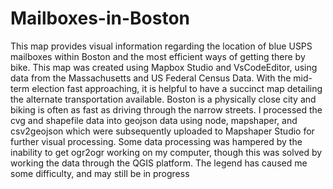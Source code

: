 # Mailboxes-in-Boston
This map provides visual information regarding the location of blue USPS mailboxes within Boston and the most efficient ways of getting there by bike.
This map was created using Mapbox Studio and VsCodeEditor, using data from the Massachusetts and US Federal Census Data. With the mid-term election fast approaching, it is helpful to have a succinct map detailing the alternate transportation available. Boston is a physically close city and biking is often as fast as driving through the narrow streets.
I processed the cvg and shapefile data into geojson data using node, mapshaper, and csv2geojson which were subsequently uploaded to Mapshaper Studio for further visual processing. Some data processing was hampered by the inability to get ogr2ogr working on my computer, though this was solved by working the data through the QGIS platform. The legend has caused me some difficulty, and may still be in progress
